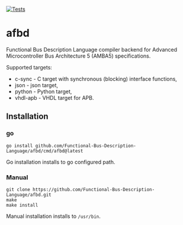 [![Tests](https://github.com/Functional-Bus-Description-Language/afbd/actions/workflows/tests.yml/badge.svg?branch=master)](https://github.com/Functional-Bus-Description-Language/afbd/actions?query=master)

# afbd

Functional Bus Description Language compiler backend for Advanced Microcontroller Bus Architecture 5 (AMBA5) specifications.

Supported targets:
- c-sync - C target with synchronous (blocking) interface functions,
- json - json target,
- python - Python target,
- vhdl-apb - VHDL target for APB.

## Installation

### go
```
go install github.com/Functional-Bus-Description-Language/afbd/cmd/afbd@latest
```

Go installation installs to go configured path.

### Manual

```
git clone https://github.com/Functional-Bus-Description-Language/afbd.git
make
make install
```

Manual installation installs to `/usr/bin`.
